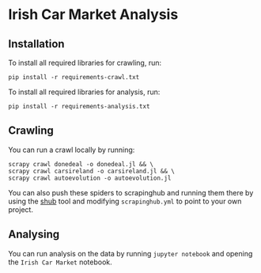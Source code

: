 Irish Car Market Analysis
=========================

Installation
------------

To install all required libraries for crawling, run:

    pip install -r requirements-crawl.txt

To install all required libraries for analysis, run:

    pip install -r requirements-analysis.txt

Crawling
--------

You can run a crawl locally by running:

    scrapy crawl donedeal -o donedeal.jl && \
    scrapy crawl carsireland -o carsireland.jl && \
    scrapy crawl autoevolution -o autoevolution.jl

You can also push these spiders to scrapinghub and running them there by using
the [shub](https://doc.scrapinghub.com/shub.html) tool and modifying
`scrapinghub.yml` to point to your own project.

Analysing
---------

You can run analysis on the data by running `jupyter notebook` and opening the
`Irish Car Market` notebook.
